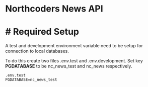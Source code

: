 # Northcoders News API

# # Required Setup

A test and development environment variable need to be setup for connection to local databases.

To do this create two files .env.test and .env.development. Set key **PGDATABASE** to be nc_news_test and nc_news respectively.

```
.env.test
PGDATABASE=nc_news_test
```
